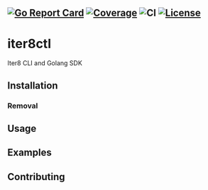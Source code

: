 [![Go Report Card](https://goreportcard.com/badge/github.com/sriumcp/iter8ctl)](https://goreportcard.com/report/github.com/sriumcp/iter8ctl)
[![Coverage](https://codecov.io/gh/sriumcp/iter8ctl/branch/main/graphs/badge.svg?branch=main)](https://codecov.io/gh/sriumcp/iter8ctl)
![CI](https://github.com/sriumcp/iter8ctl/workflows/Build-and-test/badge.svg)
[![License](https://img.shields.io/badge/License-Apache%202.0-blue.svg)](https://opensource.org/licenses/Apache-2.0)
------
# iter8ctl
Iter8 CLI and Golang SDK

## Installation
### Removal

## Usage

## Examples

## Contributing
